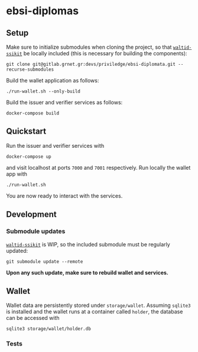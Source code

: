 # ebsi-diplomas

## Setup

Make sure to initialize submodules when cloning the project, so that
[`waltid-ssikit`](https://github.com/walt-id/waltid-ssikit) be locally included
(this is necessary for building the components):

```commandline
git clone git@gitlab.grnet.gr:devs/priviledge/ebsi-diplomata.git --recurse-submodules
```

Build the wallet application as follows:

```commandline
./run-wallet.sh --only-build
```

Build the issuer and verifier services as follows:

```commandline
docker-compose build
```

## Quickstart

Run the issuer and verifier services with

```commandline
docker-compose up
```

and visit localhost at ports `7000` and `7001` respectively. Run locally
the wallet app with

```commandline
./run-wallet.sh
```

You are now ready to interact with the services.

## Development

### Submodule updates

[`waltid-ssikit`](https://github.com/walt-id/waltid-ssikit) is WIP, so the
included submodule must be regularly updated:

```commandline
git submodule update --remote
```

**Upon any such update, make sure to rebuild wallet and services.**

## Wallet

Wallet data are persistently stored under `storage/wallet`. Assuming `sqlite3` 
is installed and the wallet runs at a container called `holder`, the database 
can be accessed with

```commandline
sqlite3 storage/wallet/holder.db
```

### Tests
